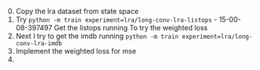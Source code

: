0. Copy the lra dataset from state space
1. Try `python -m train experiment=lra/long-conv-lra-listops` - 15-00-08-397497
    Get the listops running
    To try the weighted loss
2. Next I try to get the imdb running `python -m train experiment=lra/long-conv-lra-imdb`
3. Implement the weighted loss for mse
4. 